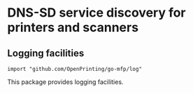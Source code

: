 # DNS-SD service discovery for printers and scanners

## Logging facilities

```
import "github.com/OpenPrinting/go-mfp/log"
```

This package provides logging facilities.

<!-- vim:ts=8:sw=4:et:textwidth=72
-->
